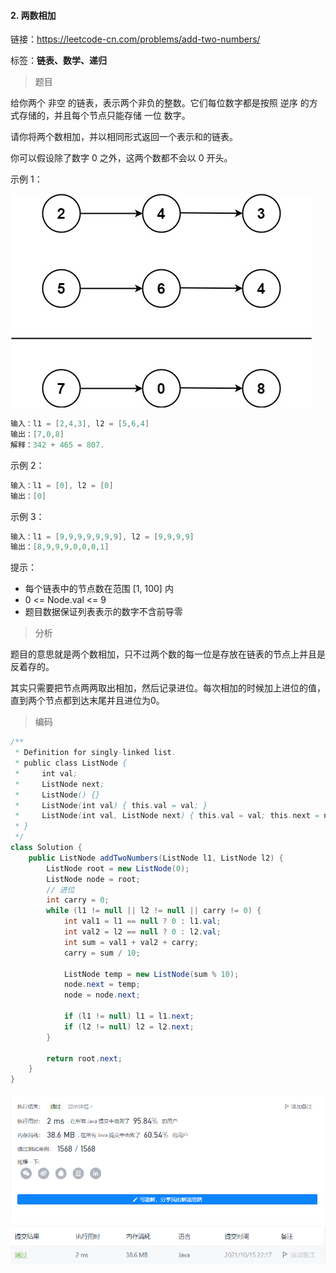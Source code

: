 #### 2. 两数相加

链接：https://leetcode-cn.com/problems/add-two-numbers/

标签：**链表、数学、递归**

> 题目

给你两个 非空 的链表，表示两个非负的整数。它们每位数字都是按照 逆序 的方式存储的，并且每个节点只能存储 一位 数字。

请你将两个数相加，并以相同形式返回一个表示和的链表。

你可以假设除了数字 0 之外，这两个数都不会以 0 开头。

示例 1：

![img](2.两数相加.assets/addtwonumber1.jpg)

```java
输入：l1 = [2,4,3], l2 = [5,6,4]
输出：[7,0,8]
解释：342 + 465 = 807.
```

示例 2：

```java
输入：l1 = [0], l2 = [0]
输出：[0]
```

示例 3：

```java
输入：l1 = [9,9,9,9,9,9,9], l2 = [9,9,9,9]
输出：[8,9,9,9,0,0,0,1]
```


提示：

- 每个链表中的节点数在范围 [1, 100] 内
- 0 <= Node.val <= 9
- 题目数据保证列表表示的数字不含前导零

> 分析

题目的意思就是两个数相加，只不过两个数的每一位是存放在链表的节点上并且是反着存的。

其实只需要把节点两两取出相加，然后记录进位。每次相加的时候加上进位的值，直到两个节点都到达末尾并且进位为0。

> 编码

```java
/**
 * Definition for singly-linked list.
 * public class ListNode {
 *     int val;
 *     ListNode next;
 *     ListNode() {}
 *     ListNode(int val) { this.val = val; }
 *     ListNode(int val, ListNode next) { this.val = val; this.next = next; }
 * }
 */
class Solution {
    public ListNode addTwoNumbers(ListNode l1, ListNode l2) {
        ListNode root = new ListNode(0);
        ListNode node = root;
        // 进位
        int carry = 0;
        while (l1 != null || l2 != null || carry != 0) {
            int val1 = l1 == null ? 0 : l1.val;
            int val2 = l2 == null ? 0 : l2.val;
            int sum = val1 + val2 + carry;
            carry = sum / 10;

            ListNode temp = new ListNode(sum % 10);
            node.next = temp;
            node = node.next;

            if (l1 != null) l1 = l1.next;
            if (l2 != null) l2 = l2.next;
        }

        return root.next;
    }
}
```

![image-20211015221720998](2.两数相加.assets/image-20211015221720998.png)